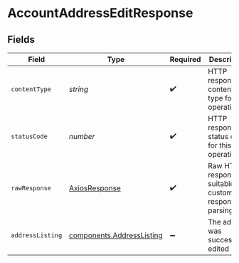 # AccountAddressEditResponse


## Fields

| Field                                                                  | Type                                                                   | Required                                                               | Description                                                            |
| ---------------------------------------------------------------------- | ---------------------------------------------------------------------- | ---------------------------------------------------------------------- | ---------------------------------------------------------------------- |
| `contentType`                                                          | *string*                                                               | :heavy_check_mark:                                                     | HTTP response content type for this operation                          |
| `statusCode`                                                           | *number*                                                               | :heavy_check_mark:                                                     | HTTP response status code for this operation                           |
| `rawResponse`                                                          | [AxiosResponse](https://axios-http.com/docs/res_schema)                | :heavy_check_mark:                                                     | Raw HTTP response; suitable for custom response parsing                |
| `addressListing`                                                       | [components.AddressListing](../../models/components/addresslisting.md) | :heavy_minus_sign:                                                     | The address was successfully edited                                    |